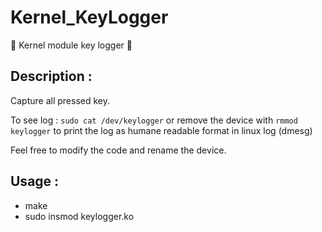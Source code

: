 # Kernel_KeyLogger
👹 Kernel module key logger 👹

## Description :

Capture all pressed key.

To see log : `sudo cat /dev/keylogger` or remove the device with `rmmod keylogger` to print the log as humane readable format in linux log (dmesg)

Feel free to modify the code and rename the device.

## Usage :

- make
- sudo insmod keylogger.ko

